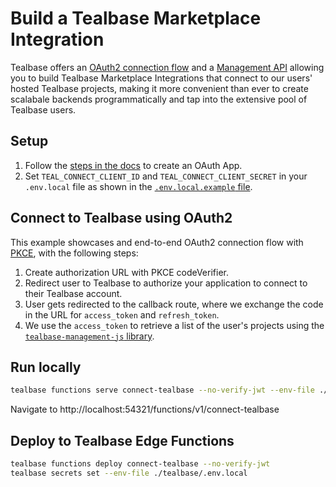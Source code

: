 # Build a Tealbase Marketplace Integration

Tealbase offers an [OAuth2 connection flow](https://tealbase.com/docs/guides/platform/oauth-apps/authorize-an-oauth-app) and a [Management API](https://tealbase.com/docs/reference/api/introduction) allowing you to build Tealbase Marketplace Integrations that connect to our users' hosted Tealbase projects, making it more convenient than ever to create scalabale backends programmatically and tap into the extensive pool of Tealbase users.

## Setup

1. Follow the [steps in the docs](https://tealbase.com/docs/guides/platform/oauth-apps/publish-an-oauth-app) to create an OAuth App.
1. Set `TEAL_CONNECT_CLIENT_ID` and `TEAL_CONNECT_CLIENT_SECRET` in your `.env.local` file as shown in the [`.env.local.example` file](../../.env.local.example).

## Connect to Tealbase using OAuth2

This example showcases and end-to-end OAuth2 connection flow with [PKCE](https://tealbase.com/blog/tealbase-auth-sso-pkce#introducing-pkce), with the following steps:

1. Create authorization URL with PKCE codeVerifier.
1. Redirect user to Tealbase to authorize your application to connect to their Tealbase account.
1. User gets redirected to the callback route, where we exchange the code in the URL for `access_token` and `refresh_token`.
1. We use the `access_token` to retrieve a list of the user's projects using the [`tealbase-management-js` library](https://github.com/tealbase.community/tealbase-management-js).

## Run locally

```bash
tealbase functions serve connect-tealbase --no-verify-jwt --env-file ./tealbase/.env.local
```

Navigate to http://localhost:54321/functions/v1/connect-tealbase

## Deploy to Tealbase Edge Functions

```bash
tealbase functions deploy connect-tealbase --no-verify-jwt
tealbase secrets set --env-file ./tealbase/.env.local
```

